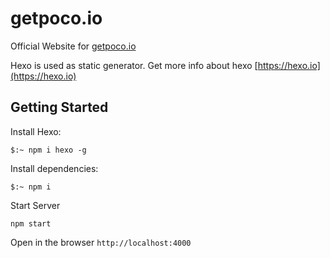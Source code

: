 # getpoco.io
Official Website for [getpoco.io](https://github.com/shiwaforce/poco)

Hexo is used as static generator. Get more info about hexo [https://hexo.io](https://hexo.io)

## Getting Started
Install Hexo:
```
$:~ npm i hexo -g
```

Install dependencies:
```
$:~ npm i
```

Start Server
```
npm start
```

Open in the browser `http://localhost:4000`



